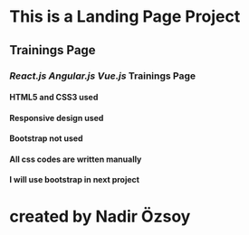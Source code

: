 # This is a Landing Page Project

## **Trainings Page** 

### ***React.js*** ***Angular.js*** ***Vue.js*** **Trainings Page**

#### HTML5 and CSS3 used
#### Responsive design used
#### Bootstrap not used
#### All css codes are written manually
#### I will use bootstrap in next project

# created by **Nadir Özsoy**
